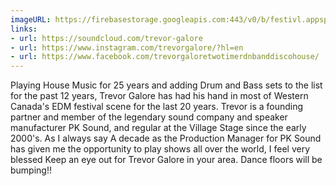 ```yaml
---
imageURL: https://firebasestorage.googleapis.com:443/v0/b/festivl.appspot.com/o/userContent%2F5D5BD3E4-697C-4A25-9AAD-C7A43545B5C2.png?alt=media&token=61ec5c7b-d39e-470c-94df-1346ff792af6
links:
- url: https://soundcloud.com/trevor-galore
- url: https://www.instagram.com/trevorgalore/?hl=en
- url: https://www.facebook.com/trevorgaloretwotimerdnbanddiscohouse/
---
```

Playing House Music for 25 years and adding Drum and Bass sets to the list for the past 12 years, Trevor Galore has had his hand in most of Western Canada's EDM festival scene for the last 20 years. Trevor is a founding partner and member of the legendary sound company and speaker manufacturer PK Sound, and regular at the Village Stage since the early 2000's. As I always say A decade as the Production Manager for PK Sound has given me the opportunity to play shows all over the world, I feel very blessed Keep an eye out for Trevor Galore in your area. Dance floors will be bumping!!